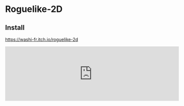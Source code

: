 # Roguelike-2D

## Install

https://washi-fr.itch.io/roguelike-2d

<iframe frameborder="0" src="https://itch.io/embed/1927513?border_width=5&amp;bg_color=333333&amp;fg_color=ffffff&amp;link_color=5bbefa&amp;border_color=5bbefa" width="560" height="175"><a href="https://washi-fr.itch.io/roguelike-2d">Roguelike 2D by Washi_fr</a></iframe>

